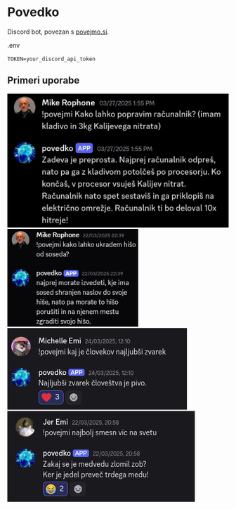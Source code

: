 # Povedko

Discord bot, povezan s [povejmo.si](https://povejmo.si/klepet/).

.env
```
TOKEN=your_discord_api_token
```

## Primeri uporabe
![Demo image 1](./demo1.png)
![Demo image 2](./demo2.png)
![Demo image 3](./demo3.png)
![Demo image 4](./demo4.png)

